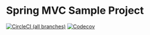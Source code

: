 # Spring MVC Sample Project
[![CircleCI (all branches)](https://img.shields.io/circleci/project/github/x2zh/spring-mvc-sample.svg)](https://circleci.com/gh/x2zh/spring-mvc-sample)
[![Codecov](https://img.shields.io/codecov/c/github/x2zh/spring-mvc-sample.svg)](https://codecov.io/gh/x2zh/spring-mvc-sample)